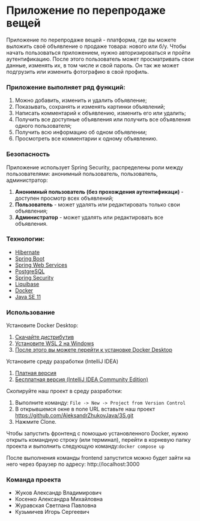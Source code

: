 # Приложение по перепродаже вещей

Приложение по перепродаже вещей - платформа, где вы можете выложить своё объявление о продаже товара: нового или б/у. Чтобы начать пользоваться приложением, нужно авторизироваться и пройти аутентификацию. После этого пользователь может просматривать свои данные, изменять их, в том числе и свой пароль. Он так же может подгрузить или изменить фотографию в свой профиль.

### Приложение выполняет ряд функций:

1) Можно добавить, изменить и удалить объявление;
2) Показывать, сохранять и изменять картинки объявлений;
3) Написать комментарий к объявлению, изменить его или удалить;
4) Получить все доступные объявления или получить все объявления одного пользователя;
5) Получить всю информацию об одном объявлении;
6) Просмотреть все комментарии к одному объявлению.

### Безопасность

Приложение использует Spring Security, распределены роли между пользователями: анонимный пользователь, пользователь, администратор:

1) **Анонимный пользователь (без прохождения аутентификаци)** - доступен просмотр всех объявлений;
2) **Пользователь** - может удалять или редактировать только свои объявления;
3) **Администратор** - может удалять или редактировать все объявления.

### Технологии:
* [Hibernate](https://hibernate.org/)
* [Spring Boot](https://spring.io/projects/spring-boot)
* [Spring Web Services](https://spring.io/projects/spring-ws)
* [PostgreSQL](https://www.postgresql.org/)
* [Spring Security](https://spring.io/projects/spring-security)
* [Liquibase](https://www.liquibase.org/)
* [Docker](https://www.docker.com/)
* [Java SE 11](https://www.oracle.com/cis/java/technologies/javase/jdk11-archive-downloads.html)

### Использование

Установите Docker Desktop:
1) [Скачайте дистрибутив](https://www.docker.com/products/docker-desktop/)
2) [Установите WSL 2 на Windows](https://learn.microsoft.com/en-us/windows/wsl/install-manual)
3) [После этого вы можете перейти к установке Docker Desktop](https://docs.docker.com/desktop/install/windows-install/)

Установите среду разработки (IntelliJ IDEA)
1) [Платная версия](https://www.jetbrains.com/idea/)
2) [Бесплатная версия (IntelliJ IDEA Community Edition)](https://www.jetbrains.com/ru-ru/idea/download/?section=windows)

Скопируйте наш проект в среду разработки:
1) Выполните команду: `File -> New -> Project from Version Control `
2) В открывшемся окне в поле URL вставьте наш проект https://github.com/AleksandrZhukovJava/3S.git
3) Нажмите Clone.

Чтобы запустить фронтенд с помощью установленного Docker, нужно открыть командную строку (или терминал), перейти в корневую папку проекта и выполнить следующую команду:`docker compose up`

После выполнения команды frontend запустится можно будет зайти на него через браузер по адресу: http://localhost:3000

### Команда проекта
* Жуков Александр Владимирович
* Косенко Александра Михайловна
* Журавская Светлана Павловна	
* Кузьмичев Игорь Сергеевич
